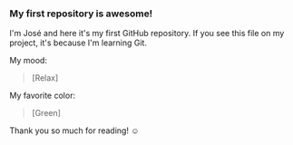 ### My first repository is awesome!

I'm José and here it's my first GitHub repository.
If you see this file on my project, it's because I'm learning Git.

My mood:

> [Relax]

My favorite color:

> [Green]

Thank you so much for reading! ☺
